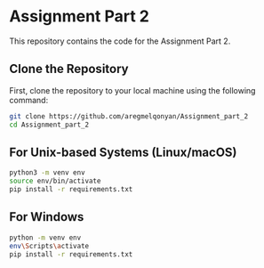 # Assignment Part 2

This repository contains the code for the Assignment Part 2.

## Clone the Repository

First, clone the repository to your local machine using the following command:

```bash
git clone https://github.com/aregmelqonyan/Assignment_part_2
cd Assignment_part_2
```

## For Unix-based Systems (Linux/macOS)
```bash
python3 -m venv env
source env/bin/activate
pip install -r requirements.txt
```

## For Windows
```bash
python -m venv env
env\Scripts\activate
pip install -r requirements.txt
```
